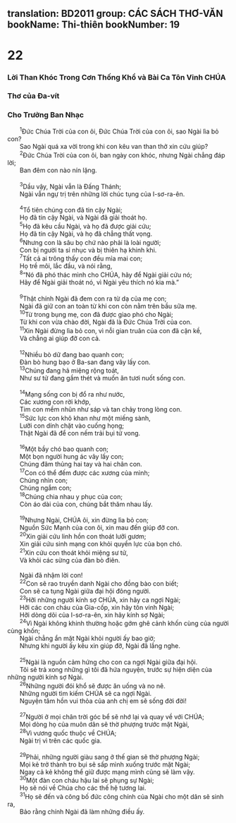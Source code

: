 translation: BD2011
group: CÁC SÁCH THƠ-VĂN
bookName: Thi-thiên 
bookNumber: 19
-------

<div class="title"><h1>22</h1><h3>Lời Than Khóc Trong Cơn Thống Khổ và Bài Ca Tôn Vinh CHÚA</h3><h3>Thơ của Ða-vít</h3><h3>Cho Trưởng Ban Nhạc</h3></div>
<span class="verse thi_22_1">  <sup>1</sup>Ðức Chúa Trời của con ôi, Ðức Chúa Trời của con ôi, sao Ngài lìa bỏ con?<br/>  Sao Ngài quá xa vời trong khi con kêu van than thở xin cứu giúp?<br/></span>
<span class="verse thi_22_2">  <sup>2</sup>Ðức Chúa Trời của con ôi, ban ngày con khóc, nhưng Ngài chẳng đáp lời;<br/>  Ban đêm con nào nín lặng.<br/><br/></span>
<span class="verse thi_22_3">  <sup>3</sup>Dầu vậy, Ngài vẫn là Ðấng Thánh;<br/>  Ngài vẫn ngự trị trên những lời chúc tụng của I-sơ-ra-ên.<br/><br/></span>
<span class="verse thi_22_4">  <sup>4</sup>Tổ tiên chúng con đã tin cậy Ngài;<br/>  Họ đã tin cậy Ngài, và Ngài đã giải thoát họ.<br/></span>
<span class="verse thi_22_5">  <sup>5</sup>Họ đã kêu cầu Ngài, và họ đã được giải cứu;<br/>  Họ đã tin cậy Ngài, và họ đã chẳng thất vọng.<br/></span>
<span class="verse thi_22_6">  <sup>6</sup>Nhưng con là sâu bọ chứ nào phải là loài người;<br/>  Con bị người ta sỉ nhục và bị thiên hạ khinh khi.<br/></span>
<span class="verse thi_22_7">  <sup>7</sup>Tất cả ai trông thấy con đều mỉa mai con;<br/>  Họ trề môi, lắc đầu, và nói rằng,<br/></span>
<span class="verse thi_22_8">  <sup>8</sup>“Nó đã phó thác mình cho CHÚA, hãy để Ngài giải cứu nó;<br/>  Hãy để Ngài giải thoát nó, vì Ngài yêu thích nó kia mà.”<br/><br/></span>
<span class="verse thi_22_9">  <sup>9</sup>Thật chính Ngài đã đem con ra từ dạ của mẹ con;<br/>  Ngài đã giữ con an toàn từ khi con còn nằm trên bầu sữa mẹ.<br/></span>
<span class="verse thi_22_10">  <sup>10</sup>Từ trong bụng mẹ, con đã được giao phó cho Ngài;<br/>  Từ khi con vừa chào đời, Ngài đã là Ðức Chúa Trời của con.<br/></span>
<span class="verse thi_22_11">  <sup>11</sup>Xin Ngài đừng lìa bỏ con, vì nỗi gian truân của con đã cận kề,<br/>  Và chẳng ai giúp đỡ con cả.<br/><br/></span>
<span class="verse thi_22_12">  <sup>12</sup>Nhiều bò dữ đang bao quanh con;<br/>  Ðàn bò hung bạo ở Ba-san đang vây lấy con.<br/></span>
<span class="verse thi_22_13">  <sup>13</sup>Chúng đang hả miệng rộng toát,<br/>  Như sư tử đang gầm thét và muốn ăn tươi nuốt sống con.<br/><br/></span>
<span class="verse thi_22_14">  <sup>14</sup>Mạng sống con bị đổ ra như nước,<br/>  Các xương con rời khớp,<br/>  Tim con mềm nhũn như sáp và tan chảy trong lòng con.<br/></span>
<span class="verse thi_22_15">  <sup>15</sup>Sức lực con khô khan như một miếng sành,<br/>  Lưỡi con dính chặt vào cuống họng;<br/>  Thật Ngài đã để con nếm trải bụi tử vong.<br/><br/></span>
<span class="verse thi_22_16">  <sup>16</sup>Một bầy chó bao quanh con;<br/>  Một bọn người hung ác vây lấy con;<br/>  Chúng đâm thủng hai tay và hai chân con.<br/></span>
<span class="verse thi_22_17">  <sup>17</sup>Con có thể đếm được các xương của mình;<br/>  Chúng nhìn con;<br/>  Chúng ngắm con;<br/></span>
<span class="verse thi_22_18">  <sup>18</sup>Chúng chia nhau y phục của con;<br/>  Còn áo dài của con, chúng bắt thăm nhau lấy.<br/><br/></span>
<span class="verse thi_22_19">  <sup>19</sup>Nhưng Ngài, CHÚA ôi, xin đừng lìa bỏ con;<br/>  Nguồn Sức Mạnh của con ôi, xin mau đến giúp đỡ con.<br/></span>
<span class="verse thi_22_20">  <sup>20</sup>Xin giải cứu linh hồn con thoát lưỡi gươm;<br/>  Xin giải cứu sinh mạng con khỏi quyền lực của bọn chó.<br/></span>
<span class="verse thi_22_21">  <sup>21</sup>Xin cứu con thoát khỏi miệng sư tử,<br/>  Và khỏi các sừng của đàn bò điên.<br/><br/>  Ngài đã nhậm lời con!<br/></span>
<span class="verse thi_22_22">  <sup>22</sup>Con sẽ rao truyền danh Ngài cho đồng bào con biết;<br/>  Con sẽ ca tụng Ngài giữa đại hội đông người.<br/></span>
<span class="verse thi_22_23">  <sup>23</sup>Hỡi những người kính sợ CHÚA, xin hãy ca ngợi Ngài;<br/>  Hỡi các con cháu của Gia-cốp, xin hãy tôn vinh Ngài;<br/>  Hỡi dòng dõi của I-sơ-ra-ên, xin hãy kính sợ Ngài;<br/></span>
<span class="verse thi_22_24">  <sup>24</sup>Vì Ngài không khinh thường hoặc gớm ghê cảnh khốn cùng của người cùng khốn;<br/>  Ngài chẳng ẩn mặt Ngài khỏi người ấy bao giờ;<br/>  Nhưng khi người ấy kêu xin giúp đỡ, Ngài đã lắng nghe.<br/><br/></span>
<span class="verse thi_22_25">  <sup>25</sup>Ngài là nguồn cảm hứng cho con ca ngợi Ngài giữa đại hội.<br/>  Tôi sẽ trả xong những gì tôi đã hứa nguyện, trước sự hiện diện của những người kính sợ Ngài.<br/></span>
<span class="verse thi_22_26">  <sup>26</sup>Những người đói khổ sẽ được ăn uống và no nê.<br/>  Những người tìm kiếm CHÚA sẽ ca ngợi Ngài.<br/>  Nguyện tâm hồn vui thỏa của anh chị em sẽ sống đời đời!<br/><br/></span>
<span class="verse thi_22_27">  <sup>27</sup>Người ở mọi chân trời góc bể sẽ nhớ lại và quay về với CHÚA;<br/>  Mọi dòng họ của muôn dân sẽ thờ phượng trước mặt Ngài,<br/></span>
<span class="verse thi_22_28">  <sup>28</sup>Vì vương quốc thuộc về CHÚA;<br/>  Ngài trị vì trên các quốc gia.<br/><br/></span>
<span class="verse thi_22_29">  <sup>29</sup>Phải, những người giàu sang ở thế gian sẽ thờ phượng Ngài;<br/>  Mọi kẻ trở thành tro bụi sẽ sấp mình xuống trước mặt Ngài;<br/>  Ngay cả kẻ không thể giữ được mạng mình cũng sẽ làm vậy.<br/></span>
<span class="verse thi_22_30">  <sup>30</sup>Một đàn con cháu hậu lai sẽ phụng sự Ngài;<br/>  Họ sẽ nói về Chúa cho các thế hệ tương lai.<br/></span>
<span class="verse thi_22_31">  <sup>31</sup>Họ sẽ đến và công bố đức công chính của Ngài cho một dân sẽ sinh ra,<br/>  Bảo rằng chính Ngài đã làm những điều ấy.<br/></span>
